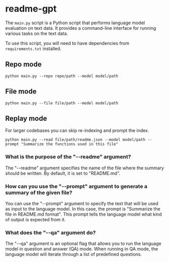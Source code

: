 # readme-gpt

The `main.py` script is a Python script that performs language model evaluation on text data. It provides a command-line interface for running various tasks on the text data.

To use this script, you will need to have dependencies from `requirements.txt` installed.

## Repo mode

```
python main.py --repo repo/path --model model/path
```

## File mode

```
python main.py --file file/path --model model/path
```

## Replay mode

For larger codebases you can skip re-indexing and prompt the index.

```
python main.py --read file/path/readme.json --model model/path --prompt "Summarize the functions used in this file"
```

### What is the purpose of the "--readme" argument?
The "--readme" argument specifies the name of the file where the summary should be written. By default, it is set to "README.md".

### How can you use the "--prompt" argument to generate a summary of the given file?
You can use the "--prompt" argument to specify the text that will be used as input to the language model. In this case, the prompt is "Summarize the file in README.md format". This prompt tells the language model what kind of output is expected from it.

### What does the "--qa" argument do?
The "--qa" argument is an optional flag that allows you to run the language model in question and answer (QA) mode. When running in QA mode, the language model will iterate through a list of predefined questions.
